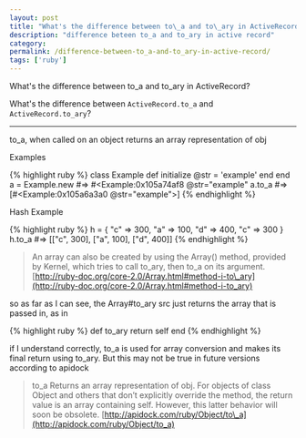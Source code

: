 ```yaml
---
layout: post
title: "What's the difference between to\_a and to\_ary in ActiveRecord?"
description: "difference beteen to_a and to_ary in active record"
category:
permalink: /difference-between-to_a-and-to_ary-in-active-record/
tags: ['ruby']
---
```


What's the difference between to\_a and to\_ary in ActiveRecord?

What's the difference between `ActiveRecord.to_a` and `ActiveRecord.to_ary`?

---------------------------------------
to\_a, when called on an object returns an array representation of obj

Examples

{% highlight ruby %}
class Example
  def initialize
    @str = 'example'
  end
end
a = Example.new #=> #<Example:0x105a74af8 @str="example"
a.to_a #=> [#<Example:0x105a6a3a0 @str="example">]
{% endhighlight %}

Hash Example

{% highlight ruby %}
h = { "c" => 300, "a" => 100, "d" => 400, "c" => 300 }
h.to_a #=> [["c", 300], ["a", 100], ["d", 400]]
{% endhighlight %}
> An array can also be created by using the Array() method, provided by Kernel, which tries to call to\_ary, then to\_a on its argument. [http://ruby-doc.org/core-2.0/Array.html#method-i-to\_ary](http://ruby-doc.org/core-2.0/Array.html#method-i-to_ary)

so as far as I can see, the Array#to\_ary src just returns the array that is passed in, as in

{% highlight ruby %}
def to_ary
  return self
end
{% endhighlight %}

if I understand correctly, to\_a is used for array conversion and makes its final return using to\_ary. But this may not be true in future versions according to apidock

> to\_a Returns an array representation of obj. For objects of class Object and others that don’t explicitly override the method, the return value is an array containing self. However, this latter behavior will soon be obsolete. [http://apidock.com/ruby/Object/to\_a](http://apidock.com/ruby/Object/to_a)
